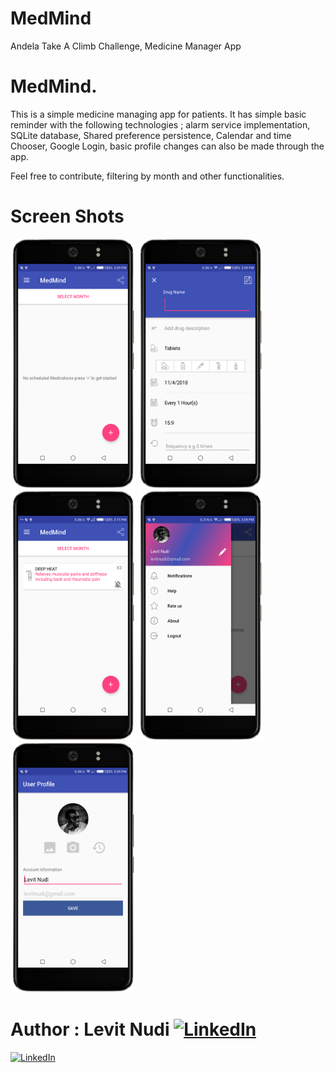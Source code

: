 # MedMind
Andela Take A Climb Challenge, Medicine Manager App


# MedMind.

This is a simple medicine managing app for patients.
It has simple basic reminder with the following technologies ; 
alarm service implementation, SQLite database, Shared
preference persistence, Calendar and time Chooser, Google Login, basic profile changes can also be made through the app. 

Feel free to contribute, filtering by month and other functionalities.


# Screen Shots

<img src="screenshots/screen_1.png" width="200" height="400"/>

<img src="screenshots/screen_2.png" width="200" height="400"/>

<img src="screenshots/screen_3.png" width="200" height="400"/>

<img src="screenshots/screen_4.png" width="200" height="400"/>

<img src="screenshots/screen_5.png" width="200" height="400"/>



# Author : Levit Nudi [![LinkedIn](http://www.fftimes.com/sites/all/modules/socialmedia/icons/levelten/glossy/32x32/linkedin.png)](https://www.linkedin.com/in/levitnudi/)

[![LinkedIn](https://www.newsforpublic.com/wp-content/uploads/2015/08/buy-me-a-coffee.png)](https://levitnudi7.wixsite.com/legacy)


